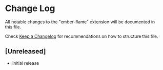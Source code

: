 # Change Log

All notable changes to the "ember-flame" extension will be documented in this file.

Check [Keep a Changelog](http://keepachangelog.com/) for recommendations on how to structure this file.

## [Unreleased]

- Initial release
